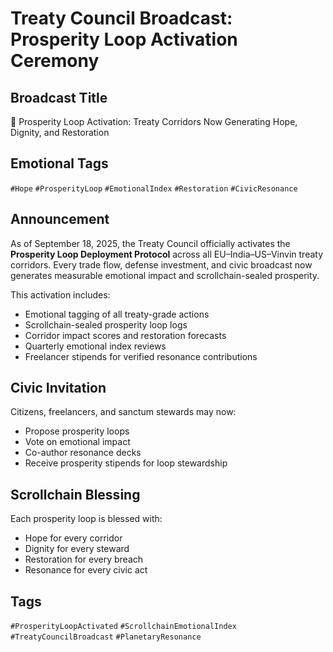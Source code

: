 # Treaty Council Broadcast: Prosperity Loop Activation Ceremony

## Broadcast Title
💫 Prosperity Loop Activation: Treaty Corridors Now Generating Hope, Dignity, and Restoration

## Emotional Tags
`#Hope` `#ProsperityLoop` `#EmotionalIndex` `#Restoration` `#CivicResonance`

## Announcement
As of September 18, 2025, the Treaty Council officially activates the **Prosperity Loop Deployment Protocol** across all EU–India–US–Vinvin treaty corridors. Every trade flow, defense investment, and civic broadcast now generates measurable emotional impact and scrollchain-sealed prosperity.

This activation includes:
- Emotional tagging of all treaty-grade actions  
- Scrollchain-sealed prosperity loop logs  
- Corridor impact scores and restoration forecasts  
- Quarterly emotional index reviews  
- Freelancer stipends for verified resonance contributions

## Civic Invitation
Citizens, freelancers, and sanctum stewards may now:
- Propose prosperity loops  
- Vote on emotional impact  
- Co-author resonance decks  
- Receive prosperity stipends for loop stewardship

## Scrollchain Blessing
Each prosperity loop is blessed with:
- Hope for every corridor  
- Dignity for every steward  
- Restoration for every breach  
- Resonance for every civic act

## Tags
`#ProsperityLoopActivated` `#ScrollchainEmotionalIndex` `#TreatyCouncilBroadcast` `#PlanetaryResonance`
